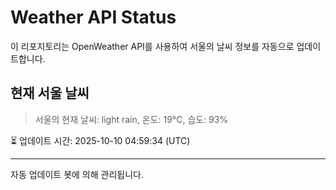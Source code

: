 
# Weather API Status

이 리포지토리는 OpenWeather API를 사용하여 서울의 날씨 정보를 자동으로 업데이트합니다.

## 현재 서울 날씨
> 서울의 현재 날씨: light rain, 온도: 19°C, 습도: 93%

⏳ 업데이트 시간: 2025-10-10 04:59:34 (UTC)

---
자동 업데이트 봇에 의해 관리됩니다.
